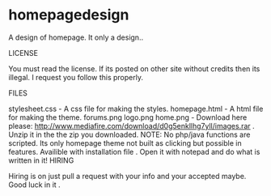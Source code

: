 homepagedesign
==============

A design of homepage. It only a design..

LICENSE

You must read the license. If its posted on other site without credits then its illegal. I request you follow this properly. 

FILES

stylesheet.css - A css file for making the styles.
homepage.html - A html file for making the theme.
forums.png
logo.png
home.png - Download here please: http://www.mediafire.com/download/d0g5enkllhg7yll/images.rar  . Unzip it in the the zip you downloaded.
NOTE: No php/java functions are scripted. Its only homepage theme not built as clicking but possible in features.
Availible with installation file . Open it with notepad and do what is written in it!
HIRING 

Hiring is on just pull a request with your info and your accepted maybe. Good luck in it .

